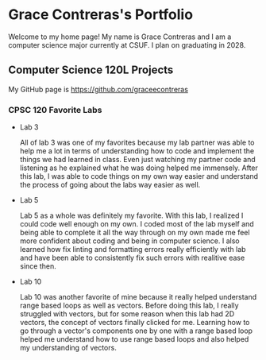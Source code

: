 # Grace Contreras's Portfolio

Welcome to my home page! My name is Grace Contreras and I am a computer science major currently at CSUF. I plan on graduating in 2028.

## Computer Science 120L Projects

My GitHub page is https://github.com/graceecontreras

### CPSC 120 Favorite Labs

* Lab 3

    All of lab 3 was one of my favorites because my lab partner was able to help me a lot in terms of understanding how to code and implement the things we had learned in class. Even just watching my partner code and listening as he explained what he was doing helped me immensely. After this lab, I was able to code things on my own way easier and understand the process of going about the labs way easier as well. 

* Lab 5

    Lab 5 as a whole was definitely my favorite. With this lab, I realized I could code well enough on my own. I coded most of the lab myself and being able to complete it all the way through on my own made me feel more confident about coding and being in computer science. I also learned how fix linting and formatting errors really efficiently with lab and have been able to consistently fix such errors with realitive ease since then.

* Lab 10

    Lab 10 was another favorite of mine because it really helped understand range based loops as well as vectors. Before doing this lab, I really struggled with vectors, but for some reason when this lab had 2D vectors, the concept of vectors finally clicked for me. Learning how to go through a vector's components one by one with a range based loop helped me understand how to use range based loops and also helped my understanding of vectors.
